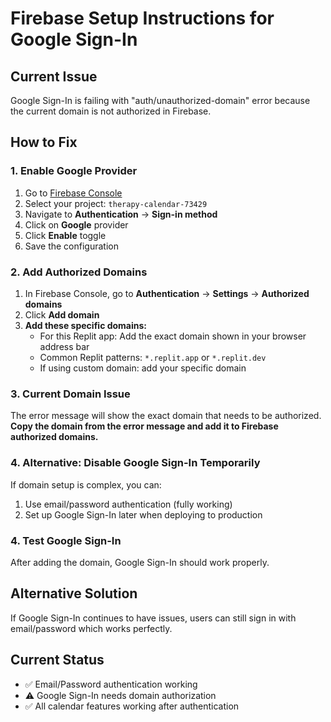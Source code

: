 # Firebase Setup Instructions for Google Sign-In

## Current Issue
Google Sign-In is failing with "auth/unauthorized-domain" error because the current domain is not authorized in Firebase.

## How to Fix

### 1. Enable Google Provider
1. Go to [Firebase Console](https://console.firebase.google.com)
2. Select your project: `therapy-calendar-73429`
3. Navigate to **Authentication** → **Sign-in method**
4. Click on **Google** provider
5. Click **Enable** toggle
6. Save the configuration

### 2. Add Authorized Domains
1. In Firebase Console, go to **Authentication** → **Settings** → **Authorized domains**
2. Click **Add domain**
3. **Add these specific domains:**
   - For this Replit app: Add the exact domain shown in your browser address bar
   - Common Replit patterns: `*.replit.app` or `*.replit.dev`
   - If using custom domain: add your specific domain

### 3. Current Domain Issue
The error message will show the exact domain that needs to be authorized.
**Copy the domain from the error message and add it to Firebase authorized domains.**

### 4. Alternative: Disable Google Sign-In Temporarily
If domain setup is complex, you can:
1. Use email/password authentication (fully working)
2. Set up Google Sign-In later when deploying to production

### 4. Test Google Sign-In
After adding the domain, Google Sign-In should work properly.

## Alternative Solution
If Google Sign-In continues to have issues, users can still sign in with email/password which works perfectly.

## Current Status
- ✅ Email/Password authentication working
- ⚠️ Google Sign-In needs domain authorization
- ✅ All calendar features working after authentication